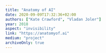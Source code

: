 ```yaml
---
title: "Anatomy of AI"
date: 2020-09-09T17:32:36+02:00
authors: ["Kate Crawford", "Vladan Joler"]
year: 2018
aspect: "invisibility"
link: "https://anatomyof.ai"
medium: "project"
archiveOnly: true
---
```


